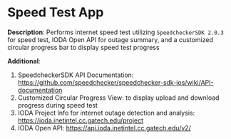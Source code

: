 # Speed Test App

**Description**: 
Performs internet speed test utilizing `SpeedcheckerSDK 2.0.3` for speed test, IODA Open API for outage summary, and a customized circular progress bar to display speed test progress

**Additional**:
1. SpeedcheckerSDK API Documentation: https://github.com/speedchecker/speedchecker-sdk-ios/wiki/API-documentation
2. Customized Circular Progress View: to display upload and download progress during speed test
3. IODA Project Info for internet outage detection and analysis: https://ioda.inetintel.cc.gatech.edu/project
4. IODA Open API: https://api.ioda.inetintel.cc.gatech.edu/v2/
